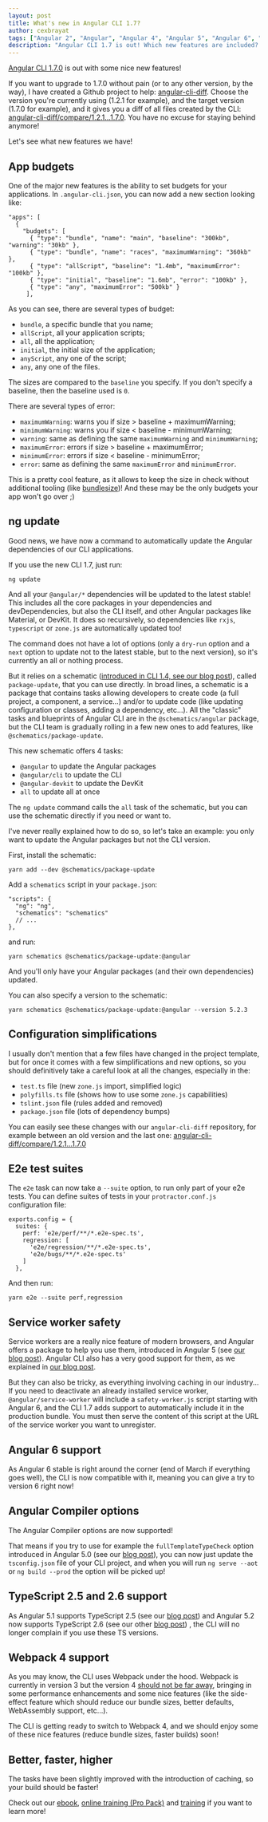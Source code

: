 ```yaml
---
layout: post
title: What's new in Angular CLI 1.7?
author: cexbrayat
tags: ["Angular 2", "Angular", "Angular 4", "Angular 5", "Angular 6", "Angular CLI"]
description: "Angular CLI 1.7 is out! Which new features are included? App budgets, ng update, e2e test suites, Angular 6 support, TypeScript 2.5 and 2.6, Webpack 4, faster builds and more!"
---
```


[Angular CLI 1.7.0](https://github.com/angular/angular-cli/releases/tag/v1.7.0) is out with some nice new features!

If you want to upgrade to 1.7.0 without pain (or to any other version, by the way), I have created a Github project to help: [angular-cli-diff](https://github.com/cexbrayat/angular-cli-diff). Choose the version you're currently using (1.2.1 for example), and the target version (1.7.0 for example), and it gives you a diff of all files created by the CLI: [angular-cli-diff/compare/1.2.1...1.7.0](https://github.com/cexbrayat/angular-cli-diff/compare/1.2.1...1.7.0). You have no excuse for staying behind anymore!

Let's see what new features we have!

## App budgets

One of the major new features is the ability to set budgets for your applications.
In `.angular-cli.json`, you can now add a new section looking like:

    "apps": [
      {
        "budgets": [
          { "type": "bundle", "name": "main", "baseline": "300kb", "warning": "30kb" },
          { "type": "bundle", "name": "races", "maximumWarning": "360kb" },
          { "type": "allScript", "baseline": "1.4mb", "maximumError": "100kb" },
          { "type": "initial", "baseline": "1.6mb", "error": "100kb" },
          { "type": "any", "maximumError": "500kb" }
         ],

As you can see, there are several types of budget:

- `bundle`, a specific bundle that you name;
- `allScript`, all your application scripts;
- `all`, all the application;
- `initial`, the initial size of the application;
- `anyScript`, any one of the script;
- `any`, any one of the files.

The sizes are compared to the `baseline` you specify.
If you don't specify a baseline, then the baseline used is `0`.

There are several types of error:

- `maximumWarning`: warns you if size > baseline + maximumWarning;
- `minimumWarning`: warns you if size < baseline - minimumWarning;
- `warning`: same as defining the same `maximumWarning` and `minimumWarning`;
- `maximumError`: errors if size > baseline + maximumError;
- `minimumError`: errors if size < baseline - minimumError;
- `error`: same as defining the same `maximumError` and `minimumError`.

This is a pretty cool feature, as it allows to keep the size in check without additional tooling
(like [bundlesize](https://github.com/siddharthkp/bundlesize))!
And these may be the only budgets your app won't go over ;)

## ng update

Good news, we have now a command to automatically update the Angular dependencies of our CLI applications.

If you use the new CLI 1.7, just run:

    ng update

And all your `@angular/*` dependencies will be updated to the latest stable!
This includes all the core packages in your dependencies and devDependencies,
but also the CLI itself, and other Angular packages like Material, or DevKit.
It does so recursively, so dependencies like `rxjs`,
`typescript` or `zone.js` are automatically updated too!

The command does not have a lot of options
(only a `dry-run` option and a `next` option to update not to the latest stable, but to the next version),
so it's currently an all or nothing process.

But it relies on a schematic ([introduced in CLI 1.4, see our blog post](/2017/09/14/angular-cli-1.4/)),
called `package-update`, that you can use directly.
In broad lines, a schematic is a package that contains tasks allowing developers
to create code (a full project, a component, a service...)
and/or to update code (like updating configuration or classes, adding a dependency, etc...).
All the "classic" tasks and blueprints of Angular CLI are in the `@schematics/angular` package,
but the CLI team is gradually rolling in a few new ones to add features,
like `@schematics/package-update`.

This new schematic offers 4 tasks:
- `@angular` to update the Angular packages
- `@angular/cli` to update the CLI
- `@angular-devkit` to update the DevKit
- `all` to update all at once

The `ng update` command calls the `all` task of the schematic,
but you can use the schematic directly if you need or want to.

I've never really explained how to do so, so let's take an example:
you only want to update the Angular packages but not the CLI version.

First, install the schematic:

    yarn add --dev @schematics/package-update

Add a `schematics` script in your `package.json`:

    "scripts": {
      "ng": "ng",
      "schematics": "schematics"
      // ...
    },

and run:

    yarn schematics @schematics/package-update:@angular

And you'll only have your Angular packages (and their own dependencies) updated.

You can also specify a version to the schematic:

    yarn schematics @schematics/package-update:@angular --version 5.2.3

## Configuration simplifications

I usually don't mention that a few files have changed in the project template,
but for once it comes with a few simplifications and new options,
so you should definitively take a careful look at all the changes,
especially in the:

- `test.ts` file (new `zone.js` import, simplified logic)
- `polyfills.ts` file (shows how to use some `zone.js` capabilities)
- `tslint.json` file (rules added and removed)
- `package.json` file (lots of dependency bumps)

You can easily see these changes with our `angular-cli-diff` repository,
for example between an old version and the last one: [angular-cli-diff/compare/1.2.1...1.7.0](https://github.com/cexbrayat/angular-cli-diff/compare/1.2.1...1.7.0)

## E2e test suites

The `e2e` task can now take a `--suite` option,
to run only part of your e2e tests.
You can define suites of tests in your `protractor.conf.js` configuration file:

    exports.config = {
      suites: {
        perf: 'e2e/perf/**/*.e2e-spec.ts',
        regression: [
          'e2e/regression/**/*.e2e-spec.ts',
          'e2e/bugs/**/*.e2e-spec.ts'
        ]
      },

And then run:

    yarn e2e --suite perf,regression

## Service worker safety

Service workers are a really nice feature of modern browsers,
and Angular offers a package to help you use them,
introduced in Angular&nbsp;5 (see [our blog post](/2017/11/02/what-is-new-angular-5/)).
Angular CLI also has a very good support for them,
as we explained in [our blog post](/2017/12/12/angular-cli-1.6/).

But they can also be tricky, as everything involving caching in our industry...
If you need to deactivate an already installed service worker,
`@angular/service-worker` will include a `safety-worker.js` script starting with Angular&nbsp;6,
and the CLI 1.7 adds support to automatically include it in the production bundle.
You must then serve the content of this script at the URL of the service worker you want to unregister.

## Angular&nbsp;6 support

As Angular&nbsp;6 stable is right around the corner (end of March if everything goes well),
the CLI is now compatible with it, meaning you can give a try to version 6 right now!

## Angular Compiler options

The Angular Compiler options are now supported!

That means if you try to use for example the `fullTemplateTypeCheck` option
introduced in Angular&nbsp;5.0 (see our [blog post](/2017/11/02/what-is-new-angular-5/)),
you can now just update the `tsconfig.json` file of your CLI project,
and when you will run `ng serve --aot` or `ng build --prod` the option will be picked up!

## TypeScript 2.5 and 2.6 support

As Angular&nbsp;5.1 supports TypeScript&nbsp;2.5
(see our [blog post](/2017/12/07/what-is-new-angular-5.1/))
and Angular&nbsp;5.2 now supports TypeScript&nbsp;2.6
(see our other [blog post](/2018/01/11/what-is-new-angular-5.2/)) ,
the CLI will no longer complain if you use these TS versions.

## Webpack 4 support

As you may know, the CLI uses Webpack under the hood.
Webpack is currently in version 3 but the version 4 [should not be far away](https://medium.com/webpack/webpack-4-beta-try-it-today-6b1d27d7d7e2),
bringing in some performance enhancements and some nice features
(like the side-effect feature which should reduce our bundle sizes, better defaults, WebAssembly support, etc...).

The CLI is getting ready to switch to Webpack 4,
and we should enjoy some of these nice features (reduce bundle sizes, faster builds) soon!

## Better, faster, higher

The tasks have been slightly improved with the introduction of caching,
so your build should be faster!

Check out our [ebook](https://books.ninja-squad.com/angular), [online training (Pro Pack)](https://angular-exercises.ninja-squad.com/) and [training](https://ninja-squad.com/training/angular) if you want to learn more!

